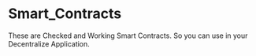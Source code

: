 # Smart_Contracts

These are Checked and Working Smart Contracts.
So you can use in your Decentralize Application.
